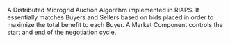 A Distributed Microgrid Auction Algorithm implemented in RIAPS. It essentially matches Buyers and Sellers based on bids placed in order to maximize the total benefit to each Buyer. A Market Component controls the start and end of the negotiation cycle.
